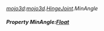 _[mojo3d](../../modules/mojo3d/mojo3d-module.md):[mojo3d](../../modules/mojo3d/mojo3d-module.md).[HingeJoint](../../modules/mojo3d/mojo3d-hingejoint.md).MinAngle_
##### Property MinAngle:[Float](../../modules/wonkey/wonkey-types-float.md)
